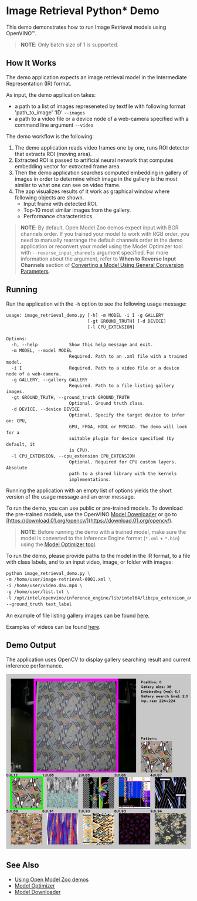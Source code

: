 # Image Retrieval Python* Demo

This demo demonstrates how to run Image Retrieval models using OpenVINO&trade;.

> **NOTE**: Only batch size of 1 is supported.

## How It Works

The demo application expects an image retrieval model in the Intermediate Representation (IR) format.

As input, the demo application takes:
* a path to a list of images represeneted by textfile with following format 'path_to_image' 'ID' `--images`
* a path to a video file or a device node of a web-camera specified with a command line argument `--video`

The demo workflow is the following:

1. The demo application reads video frames one by one, runs ROI detector that extracts ROI (moving area).
2. Extracted ROI is passed to artificial neural network that computes embedding vector for extracted frame area.
3. Then the demo application searches computed embedding in gallery of images in order to determine which image in the gallery is the most similar to what one can see on video frame.
4. The app visualizes results of it work as graphical window where following objects are shown.
    - Input frame with detected ROI.
    - Top-10 most similar images from the gallery.
    - Performance characteristics.

> **NOTE**: By default, Open Model Zoo demos expect input with BGR channels order. If you trained your model to work with RGB order, you need to manually rearrange the default channels order in the demo application or reconvert your model using the Model Optimizer tool with `--reverse_input_channels` argument specified. For more information about the argument, refer to **When to Reverse Input Channels** section of [Converting a Model Using General Conversion Parameters](https://docs.openvinotoolkit.org/latest/_docs_MO_DG_prepare_model_convert_model_Converting_Model_General.html).

## Running

Run the application with the `-h` option to see the following usage message:

```
usage: image_retrieval_demo.py [-h] -m MODEL -i I -g GALLERY
                               [-gt GROUND_TRUTH] [-d DEVICE]
                               [-l CPU_EXTENSION]

Options:
  -h, --help            Show this help message and exit.
  -m MODEL, --model MODEL
                        Required. Path to an .xml file with a trained model.
  -i I                  Required. Path to a video file or a device node of a web-camera.
  -g GALLERY, --gallery GALLERY
                        Required. Path to a file listing gallery images.
  -gt GROUND_TRUTH, --ground_truth GROUND_TRUTH
                        Optional. Ground truth class.
  -d DEVICE, --device DEVICE
                        Optional. Specify the target device to infer on: CPU,
                        GPU, FPGA, HDDL or MYRIAD. The demo will look for a
                        suitable plugin for device specified (by default, it
                        is CPU).
  -l CPU_EXTENSION, --cpu_extension CPU_EXTENSION
                        Optional. Required for CPU custom layers. Absolute
                        path to a shared library with the kernels
                        implementations.
```

Running the application with an empty list of options yields the short version of the usage message and an error message.

To run the demo, you can use public or pre-trained models. To download the pre-trained models, use the OpenVINO [Model Downloader](../../../tools/downloader/README.md) or go to [https://download.01.org/opencv/](https://download.01.org/opencv/).

> **NOTE**: Before running the demo with a trained model, make sure the model is converted to the Inference Engine format (`*.xml` + `*.bin`) using the [Model Optimizer tool](https://docs.openvinotoolkit.org/latest/_docs_MO_DG_Deep_Learning_Model_Optimizer_DevGuide.html).

To run the demo, please provide paths to the model in the IR format, to a file with class labels, and to an input video, image, or folder with images:
```bash
python image_retrieval_demo.py \
-m /home/user/image-retrieval-0001.xml \
-i /home/user/video.dav.mp4 \
-g /home/user/list.txt \
-l /opt/intel/openvino/inference_engine/lib/intel64/libcpu_extension_avx512.so \
--ground_truth text_label
```

An example of file listing gallery images can be found [here](https://github.com/opencv/openvino_training_extensions/blob/develop/tensorflow_toolkit/image_retrieval/data/gallery/gallery.txt).

Examples of videos can be found [here](https://github.com/19900531/test).

## Demo Output

The application uses OpenCV to display gallery searching result and current inference performance.

![](./image_retrieval_demo.jpg)

## See Also
* [Using Open Model Zoo demos](../../README.md)
* [Model Optimizer](https://docs.openvinotoolkit.org/latest/_docs_MO_DG_Deep_Learning_Model_Optimizer_DevGuide.html)
* [Model Downloader](../../../tools/downloader/README.md)
